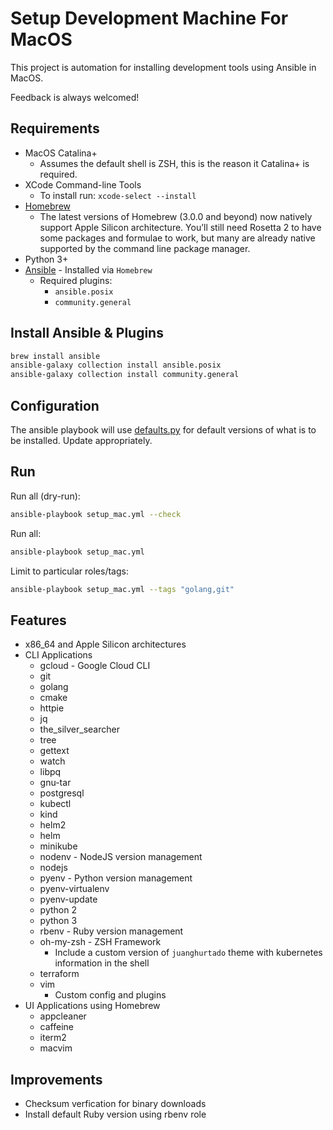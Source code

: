 # Setup Development Machine For MacOS

This project is automation for installing development tools using Ansible in MacOS.

Feedback is always welcomed!

## Requirements

- MacOS Catalina+
  - Assumes the default shell is ZSH, this is the reason it Catalina+ is required.
- XCode Command-line Tools
  - To install run: `xcode-select --install`
- [Homebrew](https://brew.sh/)
  - The latest versions of Homebrew (3.0.0 and beyond) now natively support Apple Silicon
    architecture. You’ll still need Rosetta 2 to have some packages and formulae to work, but
    many are already native supported by the command line package manager.
- Python 3+
- [Ansible](https://docs.ansible.com/ansible/latest/index.html) - Installed via `Homebrew`
  - Required plugins:
    - `ansible.posix`
    - `community.general`

## Install Ansible & Plugins

```bash
brew install ansible
ansible-galaxy collection install ansible.posix
ansible-galaxy collection install community.general
```

## Configuration

The ansible playbook will use [defaults.py](./defaults.yml) for default versions of what is to be installed.
Update appropriately.

## Run

Run all (dry-run):

```bash
ansible-playbook setup_mac.yml --check
```

Run all:

```bash
ansible-playbook setup_mac.yml
```

Limit to particular roles/tags:

```bash
ansible-playbook setup_mac.yml --tags "golang,git"
```

## Features

- x86_64 and Apple Silicon architectures
- CLI Applications
  - gcloud - Google Cloud CLI
  - git
  - golang
  - cmake
  - httpie
  - jq
  - the_silver_searcher
  - tree
  - gettext
  - watch
  - libpq
  - gnu-tar
  - postgresql
  - kubectl
  - kind
  - helm2
  - helm
  - minikube
  - nodenv - NodeJS version management
  - nodejs
  - pyenv - Python version management
  - pyenv-virtualenv
  - pyenv-update
  - python 2
  - python 3
  - rbenv - Ruby version management
  - oh-my-zsh - ZSH Framework
    - Include a custom version of `juanghurtado` theme with kubernetes information in the shell
  - terraform
  - vim
    - Custom config and plugins
- UI Applications using Homebrew
  - appcleaner
  - caffeine
  - iterm2
  - macvim

## Improvements

- Checksum verfication for binary downloads
- Install default Ruby version using rbenv role
